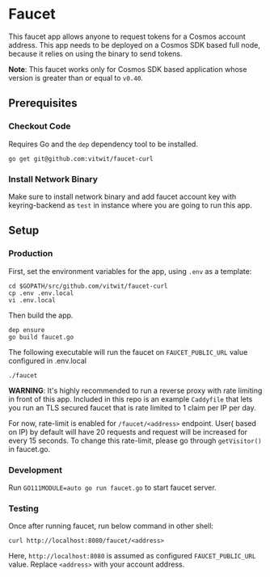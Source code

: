 # Faucet

This faucet app allows anyone to request tokens for a Cosmos account address. This app needs to be deployed on a Cosmos SDK based full node, because it relies on using the binary to send tokens.

**Note**: This faucet works only for Cosmos SDK based application whose version is greater than or equal to `v0.40`.

## Prerequisites

### Checkout Code

Requires Go and the `dep` dependency tool to be installed. 

```
go get git@github.com:vitwit/faucet-curl
```

### Install Network Binary

Make sure to install network binary and add faucet account key with keyring-backend as `test` in instance where you are going to run this app.

## Setup

### Production

First, set the environment variables for the app, using `.env` as a template:

```
cd $GOPATH/src/github.com/vitwit/faucet-curl
cp .env .env.local
vi .env.local
```

Then build the app.

```
dep ensure
go build faucet.go
```

The following executable will run the faucet on `FAUCET_PUBLIC_URL` value configured in .env.local 

```
./faucet
```

**WARNING**: It's highly recommended to run a reverse proxy with rate limiting in front of this app. Included in this repo is an example `Caddyfile` that lets you run an TLS secured faucet that is rate limited to 1 claim per IP per day.

For now, rate-limit is enabled for `/faucet/<address>` endpoint. User( based on IP) by default will have 20 requests and request will be increased for every 15 seconds. To change this rate-limit, please go through `getVisitor()` in faucet.go.

### Development

Run `GO111MODULE=auto go run faucet.go` to start faucet server.

### Testing

Once after running faucet, run below command in other shell:

```
curl http://localhost:8080/faucet/<address>
```

Here, `http://localhost:8080` is assumed as configured `FAUCET_PUBLIC_URL` value. Replace `<address>` with your account address.
